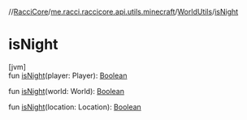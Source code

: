 //[RacciCore](../../../index.md)/[me.racci.raccicore.api.utils.minecraft](../index.md)/[WorldUtils](index.md)/[isNight](is-night.md)

# isNight

[jvm]\
fun [isNight](is-night.md)(player: Player): [Boolean](https://kotlinlang.org/api/latest/jvm/stdlib/kotlin/-boolean/index.html)

fun [isNight](is-night.md)(world: World): [Boolean](https://kotlinlang.org/api/latest/jvm/stdlib/kotlin/-boolean/index.html)

fun [isNight](is-night.md)(location: Location): [Boolean](https://kotlinlang.org/api/latest/jvm/stdlib/kotlin/-boolean/index.html)
